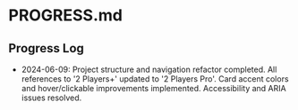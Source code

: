 # PROGRESS.md

## Progress Log

- 2024-06-09: Project structure and navigation refactor completed. All references to '2 Players+' updated to '2 Players Pro'. Card accent colors and hover/clickable improvements implemented. Accessibility and ARIA issues resolved. 